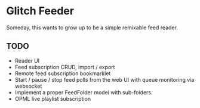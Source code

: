 Glitch Feeder
=============

Someday, this wants to grow up to be a simple remixable feed reader.

## TODO

- Reader UI
- Feed subscription CRUD, import / export
- Remote feed subscription bookmarklet
- Start / pause / stop feed polls from the web UI with queue monitoring via websocket
- Implement a proper FeedFolder model with sub-folders
- OPML live playlist subscription